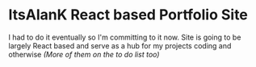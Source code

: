 # ItsAlanK React based Portfolio Site

I had to do it eventually so I'm committing to it now. Site is going to be largely React based and serve as a hub for my projects coding and otherwise _(More of them on the to do list too)_
